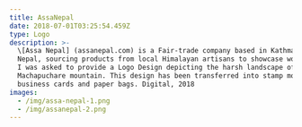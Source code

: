 ```yaml
---
title: AssaNepal
date: 2018-07-01T03:25:54.459Z
type: Logo
description: >-
  \[Assa Nepal] (assanepal.com) is a Fair-trade company based in Kathmandu,
  Nepal, sourcing products from local Himalayan artisans to showcase worldwide.
  I was asked to provide a Logo Design depicting the harsh landscape of
  Machapuchare mountain. This design has been transferred into stamp molds for
  business cards and paper bags. Digital, 2018
images:
  - /img/assa-nepal-1.png
  - /img/assanepal-2.png
---
```


